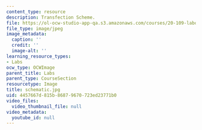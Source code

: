 ```yaml
---
content_type: resource
description: Transfection Scheme.
file: https://ol-ocw-studio-app-qa.s3.amazonaws.com/courses/20-109-laboratory-fundamentals-in-biological-engineering-fall-2007/4457667d815b86879670723ed23771b0_schematic.jpg
file_type: image/jpeg
image_metadata:
  caption: ''
  credit: ''
  image-alt: ''
learning_resource_types:
- Labs
ocw_type: OCWImage
parent_title: Labs
parent_type: CourseSection
resourcetype: Image
title: schematic.jpg
uid: 4457667d-815b-8687-9670-723ed23771b0
video_files:
  video_thumbnail_file: null
video_metadata:
  youtube_id: null
---
```

